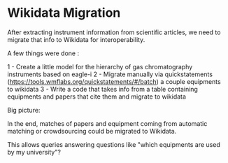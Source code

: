 # Wikidata Migration


After extracting instrument information from scientific articles, we need to migrate that info to Wikidata for interoperability.


A few things were done : 

1 - Create a little model for the hierarchy of gas chromatography instruments based on eagle-i 
2 - Migrate manually via quickstatements (https://tools.wmflabs.org/quickstatements/#/batch) a couple equipments to wikidata 
3 - Write a  code that takes info from a table containing equipments and papers that cite them and migrate to wikidata


Big picture:

In the end, matches of papers and equipment coming from automatic matching or crowdsourcing could be migrated to Wikidata.

This allows queries answering questions like "which equipments are used by my university"?